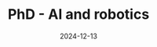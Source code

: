 ---
layout: default
modal-id: 1
date: 2024-12-13
title: PhD - AI and robotics
img1: inria.png
img2: marionet_exCDPR.jpg
alt: PhD
project-date: September 2021 - December 2024
client: Inria
category: PhD
description: "<h1>INRIA, Antibes</h1>
    <p><strong>September 2021 - December 2024 (3 years 3 months)</strong></p>
    <h2>Finally, robots again!</h2>
    <p style='text-align: justify;'>There I was, in Lyon, starting a new job at Smile. Yet, it didn’t feel entirely new—many of the challenges I encountered were strikingly similar to those I had faced back in Paris. Then, one day, an unexpected opportunity landed in my inbox: a PhD position in assistive robotics, focusing on a specific type of robot.</p>

	<p style='text-align: justify;'>I hesitated at first. But the idea kept growing on me—the chance to return to my roots, to apply the skills and knowledge I had gained during my studies to something tangible, something with real societal impact. It became clear: I had to take the leap.</p>

	<p style='text-align: justify;'>And so, once again, I packed my bags. This time, my destination was the sun-drenched, glamorous Côte d'Azur.</p>

	<p style='text-align: justify;'>Three years and a few months later, I stand here proudly with a PhD in robotics and artificial intelligence. Here’s the abstract of my work:</p>

	<p style='text-align: justify;'> <i>Cable-driven parallel robots (CDPR) of which you can see an example up there, represent a new class of parallel robots. These robots use wound cables for their legs instead of the rigid link chains used in traditional parallel robots. This technology is cable-dependent and therefore subject to the unilateral forces exerted by the cables on the platform, the cables’ elasticity, and sagging due to their own weight.<br> Initially, we present the modeling of this type of robot, particularly focusing on the behavior of so-called Irvine cables, as this offers a more realistic approach compared to other models. Next, we address the use of neural networks (NN) for solving the direct kinametic model (DK), after having previously presented the performance of other solving methods for comparison. NNs exhibit interesting qualities for problem-solving in various fields ; however, they will need to be significantly adapted to the DK problem, starting with the ability to determine multiple exact solutions while minimizing computation time, which is a critical challenge in this context. Finally, we will address the problem of calibrating the Young’s modulus E of the cable materials, with the goal of identifying the elasticity of each cable based on measurements taken from the CDPR. The calibration aims to meet a crucial safety need in the context of mobility assistance for vulnerable individuals and can be used for maintenance and performance improvement. We demonstrate the feasibility of such calibration through simulation, using two methods: gradient descent and the use of NNs, while also highlighting their current limitations. These limitations indicate that further research and development are necessary to refine these methods for practical use, especially in real-world applications where accuracy and speed are of paramount importance.</i><p>

	<p style='text-align: justify;'>During this amazing yet incredibly intense period, I also had the privilege to teach several subjects as part of my contract with the university and the neighboring engineering school. It was a rewarding experience that allowed me to pass on knowledge while sharpening my own skills in pedagogy and communication.</p>

	<p style='text-align: justify;'>Beyond teaching, I took an active role in fostering collaboration and knowledge exchange among my fellow PhD students. I organized monthly and weekly seminars where we could meet, present our research, and learn from one another—creating a fertile ground for new ideas and potential collaborations. I also contributed to the organization of a larger event called MOMI (Le MOnde des Mathématiques Industriels), which brought together researchers, students, and industry professionals to bridge the gap between academic research and industrial applications.</p>

	<p style='text-align: justify;'>Additionally, I participated in several events organized by the INRIA Start-up Studio, aimed at encouraging PhD students to explore entrepreneurial projects based on their research and skills. These experiences sparked ideas for potential future ventures and opened my mind to new possibilities. While I’m certainly intrigued by the idea of launching my own project, I remain curious and eager to explore the opportunities that may present themselves first.</p>

	<ul style='text-align: justify;'>
      <li>C/C++</li>
      <li>Python</li>
      <li>Maple</li>
      <li>LaTex</li>
      <li>Emacs</li>
      <li>GitLab</li>
    </ul>

"
---